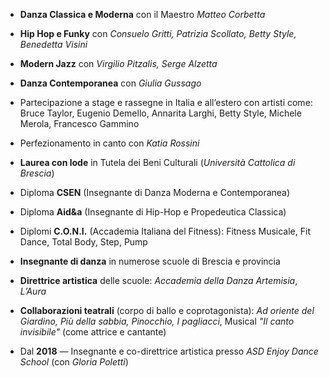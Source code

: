 -   **Danza Classica e Moderna** con il Maestro _Matteo Corbetta_
-   **Hip Hop e Funky** con _Consuelo Gritti, Patrizia Scollato, Betty Style, Benedetta Visini_
-   **Modern Jazz** con _Virgilio Pitzalis, Serge Alzetta_
-   **Danza Contemporanea** con _Giulia Gussago_
-   Partecipazione a stage e rassegne in Italia e all’estero con artisti come: Bruce Taylor, Eugenio Demello, Annarita Larghi, Betty Style, Michele Merola, Francesco Gammino
-   Perfezionamento in canto con _Katia Rossini_

-   **Laurea con lode** in Tutela dei Beni Culturali (_Università Cattolica di Brescia_)
-   Diploma **CSEN** (Insegnante di Danza Moderna e Contemporanea)
-   Diploma **Aid&a** (Insegnante di Hip-Hop e Propedeutica Classica)
-   Diplomi **C.O.N.I.** (Accademia Italiana del Fitness): Fitness Musicale, Fit Dance, Total Body, Step, Pump

-   **Insegnante di danza** in numerose scuole di Brescia e provincia
-   **Direttrice artistica** delle scuole: _Accademia della Danza Artemisia_, _L’Aura_
-   **Collaborazioni teatrali** (corpo di ballo e coprotagonista): _Ad oriente del Giardino, Più della sabbia, Pinocchio, I pagliacci_, Musical _"Il canto invisibile"_ (come attrice e cantante)
-   Dal **2018** — Insegnante e co-direttrice artistica presso _ASD Enjoy Dance School_ (con _Gloria Poletti_)
